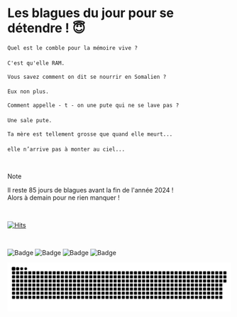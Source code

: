 
<h1>Les blagues du jour pour se détendre ! 😇</h1>

```diff
Quel est le comble pour la mémoire vive ?

C'est qu'elle RAM.
```

```diff
Vous savez comment on dit se nourrir en Somalien ?

Eux non plus.
```

```diff
Comment appelle - t - on une pute qui ne se lave pas ?

Une sale pute.
```

```diff
Ta mère est tellement grosse que quand elle meurt...

elle n’arrive pas à monter au ciel...
```

<br/>

> [!NOTE]
> Il reste 85 jours de blagues avant la fin de l'année 2024 ! <br/>
> Alors à demain pour ne rien manquer !

<br/>


[![Hits](https://hits.seeyoufarm.com/api/count/incr/badge.svg?url=https%3A%2F%2Fgithub.com%2FClems02%2Fhit-counter&count_bg=%23003E80&title_bg=%235C9FE1&icon=powershell.svg&icon_color=%23FFFFFF&title=Visite&edge_flat=false)](https://hits.seeyoufarm.com)


<br/>


![Badge](https://img.shields.io/badge/Last%20updated%20on-white?style=for-the-badge&logo=clockify)   ![Badge](https://img.shields.io/badge/08/10-white?style=for-the-badge) ![Badge](https://img.shields.io/badge/at-white?style=for-the-badge) ![Badge](https://img.shields.io/badge/03:03-white?style=for-the-badge)


<p align="center">
 <img width="1000" src="assets/github-snake.svg" alt="snake"/>
</p>
